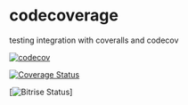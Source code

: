 # codecoverage
testing integration with coveralls and codecov

[![codecov](https://codecov.io/gh/elimak/codecoverage/branch/master/graph/badge.svg)](https://codecov.io/gh/elimak/codecoverage)

[![Coverage Status](https://coveralls.io/repos/github/elimak/codecoverage/badge.svg?branch=master)](https://coveralls.io/github/elimak/codecoverage?branch=master)

[![Bitrise Status](https://app.bitrise.io/app/7809d136a996561a/status.svg?token=Qbu4k-fQLRfqAxgU7fkAAg&branch=master)]
